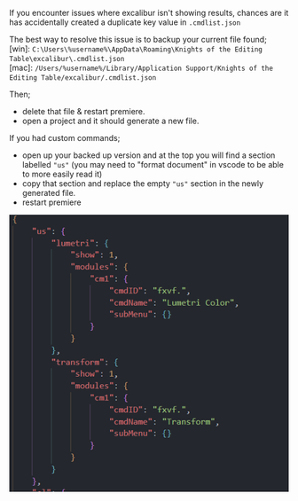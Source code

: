 If you encounter issues where excalibur isn't showing results, chances are it has accidentally created a duplicate key value in `.cmdlist.json`

The best way to resolve this issue is to backup your current file found;  
[win]: `C:\Users\%username%\AppData\Roaming\Knights of the Editing Table\excalibur\.cmdlist.json`  
[mac]: `/Users/%username%/Library/Application Support/Knights of the Editing Table/excalibur/.cmdlist.json`

Then;
- delete that file & restart premiere. 
- open a project and it should generate a new file.

If you had custom commands;
- open up your backed up version and at the top you will find a section labelled `"us"` (you may need to "format document" in vscode to be able to more easily read it)
- copy that section and replace the empty `"us"` section in the newly generated file.
- restart premiere

![alt text](us.png)